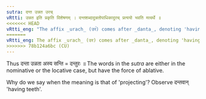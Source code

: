 ```yaml
---
sutra: दन्त उन्नत उरच्
vRtti: उन्नत इति प्रकृति विशेषणम् । दन्तशब्दादुन्नतोपाधिकादुरच् प्रत्ययो भवति मत्वर्थे ॥
<<<<<<< HEAD
vRtti_eng: "The affix _urach_ (उर꣡) comes after _danta_, denoting 'having projecting teeth'."
=======
vRtti_eng: The affix _urach_ (उर) comes after _danta_, denoting 'having projecting teeth'.
>>>>>>> 78b124a6bc (CU)
---
```

Thus दन्ता उन्नता अस्य सन्ति = दन्तुरः ॥ The words in the _sutra_ are either in the nominative or the locative case, but have the force of ablative.

Why do we say when the meaning is that of 'projecting'? Observe दन्तवान् 'having teeth'.
